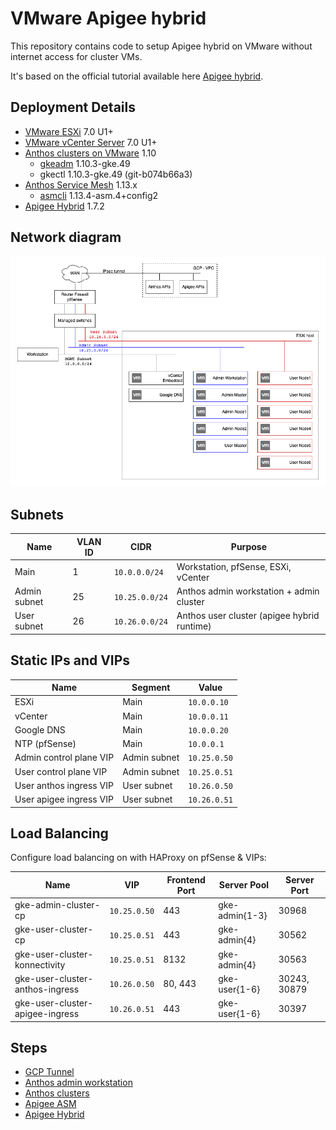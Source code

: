 # VMware Apigee hybrid

This repository contains code to setup Apigee hybrid on VMware without internet access for cluster VMs.

It's based on the official tutorial available here [Apigee hybrid](https://cloud.google.com/apigee/docs/hybrid/v1.7/big-picture).

## Deployment Details

* [VMware ESXi](https://www.vmware.com/products/esxi-and-esx.html) 7.0 U1+
* [VMware vCenter Server](https://www.vmware.com/products/vcenter-server.html) 7.0 U1+
* [Anthos clusters on VMware](https://cloud.google.com/anthos/clusters/docs/on-prem/1.10/overview) 1.10
  * [gkeadm](https://cloud.google.com/anthos/clusters/docs/on-prem/1.10/downloads) 1.10.3-gke.49
  * gkectl 1.10.3-gke.49 (git-b074b66a3)
* [Anthos Service Mesh](https://cloud.google.com/apigee/docs/hybrid/v1.7/install-asm) 1.13.x
  * [asmcli](https://cloud.google.com/service-mesh/v1.13/docs/unified-install/install-dependent-tools#download_asmcli) 1.13.4-asm.4+config2
* [Apigee Hybrid](https://cloud.google.com/apigee/docs/hybrid/v1.7/big-picture) 1.7.2


## Network diagram

![Diagram](docs/medium_network.png)

## Subnets

| Name | VLAN ID | CIDR | Purpose |
|------|---------|------|---------|
| Main | 1 |`10.0.0.0/24` | Workstation, pfSense, ESXi, vCenter |
| Admin subnet | 25 |  `10.25.0.0/24` | Anthos admin workstation + admin cluster |
| User subnet | 26 | `10.26.0.0/24` | Anthos user cluster (apigee hybrid runtime) |

## Static IPs and VIPs

| Name | Segment | Value |
|------|---------|-------|
| ESXi | Main | `10.0.0.10` |
| vCenter | Main | `10.0.0.11` |
| Google DNS | Main | `10.0.0.20` |
| NTP (pfSense) | Main | `10.0.0.1` |
| Admin control plane VIP | Admin subnet | `10.25.0.50` |
| User control plane VIP | Admin subnet | `10.25.0.51` |
| User anthos ingress VIP | User subnet | `10.26.0.50` |
| User apigee ingress VIP | User subnet | `10.26.0.51` |

## Load Balancing

Configure load balancing on with HAProxy on pfSense & VIPs:

| Name                           | VIP          | Frontend Port | Server Pool    | Server Port |
|--------------------------------|--------------|---------------|----------------|-------------|
| gke-admin-cluster-cp           | `10.25.0.50` | 443           | gke-admin{1-3} | 30968       |
| gke-user-cluster-cp            | `10.25.0.51` | 443           | gke-admin{4}   | 30562       |
| gke-user-cluster-konnectivity  | `10.25.0.51` | 8132          | gke-admin{4}   | 30563       |
| gke-user-cluster-anthos-ingress | `10.26.0.50` | 80, 443      | gke-user{1-6}  | 30243, 30879 |
| gke-user-cluster-apigee-ingress | `10.26.0.51` | 443          | gke-user{1-6}  | 30397        |

## Steps

* [GCP Tunnel](./01-gcp-tunnel/README.md)
* [Anthos admin workstation](./02-anthos-admin-ws/README.md)
* [Anthos clusters](./03-anthos-clusters/README.md)
* [Apigee ASM](./04-apigee-asm/README.md)
* [Apigee Hybrid](./05-apigee-hybrid/README.md)
